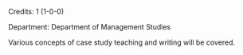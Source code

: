 Credits: 1 (1-0-0)

Department: Department of Management Studies

Various concepts of case study teaching and writing will be covered.
